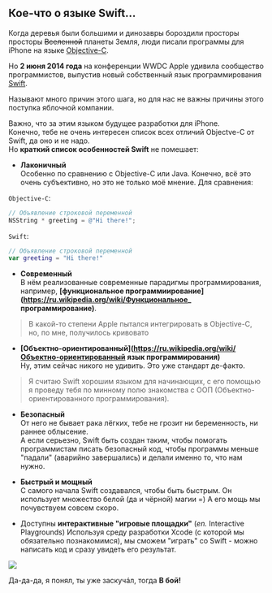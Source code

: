 ## Кое-что о языке **Swift**...

Когда деревья были большими и динозавры бороздили просторы просторы ~~Вселенной~~ планеты Земля, люди писали программы для iPhone на языке [Objective-C](https://ru.wikipedia.org/wiki/Objective-C).
  
Но **2 июня 2014 года** на конференции WWDC Apple удивила сообщество программистов, выпустив новый собственный язык программирования [Swift](https://ru.wikipedia.org/wiki/Swift_(язык_программирования)).
  
Называют много причин этого шага, но для нас не важны причины этого поступка яблочной компании.
  
Важно, что за этим языком будущее разработки для iPhone.  
Конечно, тебе не очень интересен список всех отличий Objectve-C от Swift, да оно и не надо.   
Но **краткий список особенностей Swift** не помешает:

+ **Лаконичный**  
Особенно по сравнению с Objective-C или Java. Конечно, всё это очень субъективно, но это не только моё мнение.
Для сравнения:  
  
`Objective-C`:  

```objective-c
// Объявление строковой переменной
NSString * greeting = @"Hi there!";
```
    
`Swift`:
    
```swift  
// Объявление строковой переменной
var greeting = "Hi there!"
```
  
+ **Современный**  
В нём реализованные современные парадигмы программирования, например, **[функциональное программиирование](https://ru.wikipedia.org/wiki/Функциональное_ программирование)**.
> В какой-то степени Apple пытался интегрировать в Objective-C, но, по мне, получилось кривовато

+ **[Объектно-ориентированный](https://ru.wikipedia.org/wiki/Объектно-ориентированный язык программирования)**  
Ну, этим сейчас никого не удивить. Это уже стандарт де-факто.
> Я считаю Swift хорошим языком для начинающих, с его помощью я проведу тебя по минному полю знакомства с ООП (Объектно-ориентированного программирования).

+ **Безопасный**  
От него не бывает рака лёгких, тебе не грозит ни беременность, ни раннее облысение.  
А если серьезно, Swift быть создан таким, чтобы помогать программистам писать безопасный код, чтобы программы меньше "падали" (аварийно завершались) и делали именно то, что нам нужно.

+ **Быстрый и мощный**  
С самого начала Swift создавался, чтобы быть быстрым. Он использует множество белой (да и чёрной) магии =) А его мощь мы почувствуем совсем скоро.

+ Доступны **интерактивные "игровые площадки"** (*en.* Interactive Playgrounds)
Используя среду разработки Xcode (с которой мы обязательно познакомимся), мы сможем "играть" со Swift - можно написать код и сразу увидеть его результат.  

![](https://devimages.apple.com.edgekey.net/swift/images/swift-screenshot_2x.jpg)

Да-да-да, я понял, ты уже заскучáл, тогда **В бой!**